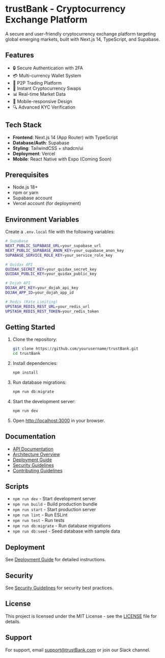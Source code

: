 # trustBank - Cryptocurrency Exchange Platform

A secure and user-friendly cryptocurrency exchange platform targeting global emerging markets, built with Next.js 14, TypeScript, and Supabase.

## Features

- 🔒 Secure Authentication with 2FA
- 💳 Multi-currency Wallet System
- 🤝 P2P Trading Platform
- 💱 Instant Cryptocurrency Swaps
- 📊 Real-time Market Data
- 📱 Mobile-responsive Design
- 🔍 Advanced KYC Verification

## Tech Stack

- **Frontend**: Next.js 14 (App Router) with TypeScript
- **Database/Auth**: Supabase
- **Styling**: TailwindCSS + shadcn/ui
- **Deployment**: Vercel
- **Mobile**: React Native with Expo (Coming Soon)

## Prerequisites

- Node.js 18+
- npm or yarn
- Supabase account
- Vercel account (for deployment)

## Environment Variables

Create a `.env.local` file with the following variables:

```bash
# Supabase
NEXT_PUBLIC_SUPABASE_URL=your_supabase_url
NEXT_PUBLIC_SUPABASE_ANON_KEY=your_supabase_anon_key
SUPABASE_SERVICE_ROLE_KEY=your_service_role_key

# Quidax API
QUIDAX_SECRET_KEY=your_quidax_secret_key
QUIDAX_PUBLIC_KEY=your_quidax_public_key

# Dojah API
DOJAH_API_KEY=your_dojah_api_key
DOJAH_APP_ID=your_dojah_app_id

# Redis (Rate Limiting)
UPSTASH_REDIS_REST_URL=your_redis_url
UPSTASH_REDIS_REST_TOKEN=your_redis_token
```

## Getting Started

1. Clone the repository:
   ```bash
   git clone https://github.com/yourusername/trustBank.git
   cd trustBank
   ```

2. Install dependencies:
   ```bash
   npm install
   ```

3. Run database migrations:
   ```bash
   npm run db:migrate
   ```

4. Start the development server:
   ```bash
   npm run dev
   ```

5. Open [http://localhost:3000](http://localhost:3000) in your browser.

## Documentation

- [API Documentation](./docs/API.md)
- [Architecture Overview](./docs/ARCHITECTURE.md)
- [Deployment Guide](./docs/DEPLOYMENT.md)
- [Security Guidelines](./docs/SECURITY.md)
- [Contributing Guidelines](./docs/CONTRIBUTING.md)

## Scripts

- `npm run dev` - Start development server
- `npm run build` - Build production bundle
- `npm run start` - Start production server
- `npm run lint` - Run ESLint
- `npm run test` - Run tests
- `npm run db:migrate` - Run database migrations
- `npm run db:seed` - Seed database with sample data

## Deployment

See [Deployment Guide](./docs/DEPLOYMENT.md) for detailed instructions.

## Security

See [Security Guidelines](./docs/SECURITY.md) for security best practices.

## License

This project is licensed under the MIT License - see the [LICENSE](LICENSE) file for details.

## Support

For support, email support@trustBank.com or join our Slack channel.
